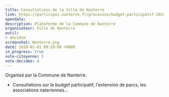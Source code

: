 ```yaml
---
title: Consultations de la Ville de Nanterre
link: https://participez.nanterre.fr/processes/budget-participatif-2019/f/1/
opendata: 
description: Plateforme de la Commune de Nanterre
organisateur: Ville de Nanterre
outil: 
- decidim
screenshot: Nanterre.png
date: 2019-01-01 09:29:08 +0000
in_progress: true
note-citoyenne: 5
note-decidee: 4
---
```


Organisé par la Commune de Nanterre.


- Consultations sur le budget participatif, l'extension de parcs, les associations nateriennes...
